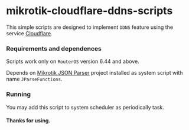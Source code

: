 # mikrotik-cloudflare-ddns-scripts

This simple scripts are designed to implement `DDNS` feature using the service [Cloudflare](https://www.cloudflare.com/).

### Requirements and dependences

Scripts work only on `RouterOS` version 6.44 and above.

Depends on [Mikrotik JSON Parser](https://github.com/Winand/mikrotik-json-parser) project installed as system script with name `JParseFunctions`.

### Running

You may add this script to system scheduler as periodically task.

#### Thanks for using.
